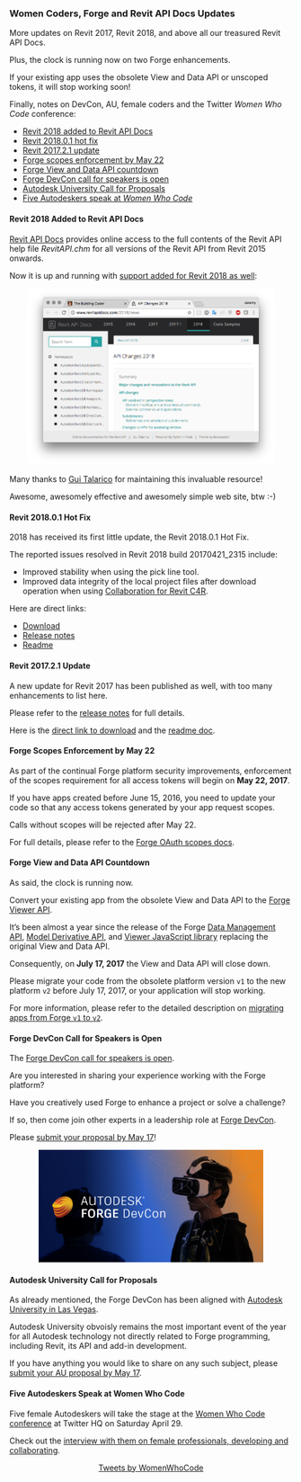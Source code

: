<head>
<meta http-equiv="Content-Type" content="text/html; charset=utf-8">
<link rel="stylesheet" type="text/css" href="bc.css">
<script src="run_prettify.js" type="text/javascript"></script>
<!--
<script src="https://google-code-prettify.googlecode.com/svn/loader/run_prettify.js" type="text/javascript"></script>
-->
</head>

<!---

Revit 2018 added to Revit API Docs #RevitAPI #3dwebcoder @AutodeskRevit #adsk #aec #bim #dynamobim http://bit.ly/wwcdocforgeupdate
Forge DevCon and AU Call for Proposals @AutodeskForge #ForgeDevCon #RevitAPI #3dwebcoder @AutodeskRevit #adsk #aec #bim #dynamobim http://bit.ly/wwcdocforgeupdate
Imminent Forge scopes enforcement plus View and Data API countdown @AutodeskForge #ForgeDevCon #RevitAPI http://bit.ly/wwcdocforgeupdate

Updates on Revit 2017, Revit 2018, and above all our treasured Revit API Docs.
Plus, the clock is running now on two Forge enhancements.
Finally, notes on DevCon, AU, female coders and the <i>Women Who Code</i> conference
&ndash; Revit 2018 added to Revit API Docs
&ndash; Revit 2018.0.1 hot fix
&ndash; Revit 2017.2.1 update
&ndash; Forge scopes enforcement by May 22
&ndash; Forge View and Data API countdown
&ndash; Forge DevCon call for speakers is open
&ndash; Autodesk University call for proposals
&ndash; Five Autodeskers speak at <i>Women Who Code</i>...

-->

### Women Coders, Forge and Revit API Docs Updates

More updates on Revit 2017, Revit 2018, and above all our treasured Revit API Docs.

Plus, the clock is running now on two Forge enhancements.

If your existing app uses the obsolete View and Data API or unscoped tokens, it will stop working soon!

Finally, notes on DevCon, AU, female coders and the Twitter *Women Who Code* conference:

- [Revit 2018 added to Revit API Docs](#2)
- [Revit 2018.0.1 hot fix](#3)
- [Revit 2017.2.1 update](#4)
- [Forge scopes enforcement by May 22](#5)
- [Forge View and Data API countdown](#6)
- [Forge DevCon call for speakers is open](#7)
- [Autodesk University Call for Proposals](#8)
- [Five Autodeskers speak at *Women Who Code*](#9)


#### <a name="2"></a>Revit 2018 Added to Revit API Docs

[Revit API Docs](http://www.revitapidocs.com) provides online access to the full contents of the Revit API help file *RevitAPI.chm* for all versions of the Revit API from Revit 2015 onwards.

Now it is up and running with [support added for Revit 2018 as well](http://www.revitapidocs.com/2018/news):

<center>
  <a href="http://www.revitapidocs.com/2018/news">
    <img src="img/revitapidocs2018.png" alt="Revit API Docs 2018" width="440">
  </a>
</center>

Many thanks to [Gui Talarico](http://gtalarico.com) for maintaining this invaluable resource!

Awesome, awesomely effective and awesomely simple web site, btw  :-)


#### <a name="3"></a>Revit 2018.0.1 Hot Fix

2018 has received its first little update, the Revit 2018.0.1 Hot Fix.

The reported issues resolved in Revit 2018 build 20170421_2315 include:

- Improved stability when using the pick line tool.
- Improved data integrity of the local project files after download operation when using [Collaboration for Revit C4R](http://www.autodesk.com/products/collaboration-for-revit/overview).

Here are direct links:

- [Download](http://up.autodesk.com/2018/RVT/Autodesk_Revit_2018_0_1.exe)
- [Release notes](http://revit.downloads.autodesk.com/download/2018_0_1_RVT/Docs/RelNotes/Autodesk_Revit_2018_0_1_ReleaseNotes.html)
- [Readme](http://up.autodesk.com/2018/RVT/Autodesk_Revit_2018_0_1_Readme.htm)


#### <a name="4"></a>Revit 2017.2.1 Update

A new update for Revit 2017 has been published as well, with too many enhancements to list here.

Please refer to the [release notes](http://revit.downloads.autodesk.com/download/2017_2_1_RVT/Docs/RelNotes/Autodesk_Revit_2017_2_1_ReleaseNotes.html) for full details.

Here is the [direct link to download](http://up.autodesk.com/2017/RVT/Autodesk_Revit_2017_2_1.exe) and
the [readme doc](http://up.autodesk.com/2017/RVT/Autodesk_Revit_2017_2_1_Readme.htm).


#### <a name="5"></a>Forge Scopes Enforcement by May 22

As part of the continual Forge platform security improvements, enforcement of the scopes requirement for all access tokens will begin on **May 22, 2017**.

If you have apps created before June 15, 2016, you need to update your code so that any access tokens generated by your app request scopes.

Calls without scopes will be rejected after May 22.

For full details, please refer to
the [Forge OAuth scopes docs](https://developer.autodesk.com/en/docs/oauth/v2/overview/scopes).


#### <a name="6"></a>Forge View and Data API Countdown

As said, the clock is running now.

Convert your existing app from the obsolete View and Data API to the [Forge Viewer API](https://developer.autodesk.com/en/docs/viewer/v2/overview).

It’s been almost a year since the release of the 
Forge [Data Management API](https://developer.autodesk.com/en/docs/data/v2/overview/),
[Model Derivative API](https://developer.autodesk.com/en/docs/model-derivative/v2/overview/),
and [Viewer JavaScript library](https://developer.autodesk.com/en/docs/viewer/v2/overview/) replacing
the original View and Data API.

Consequently, on **July 17, 2017** the View and Data API will close down.

Please migrate your code from the obsolete platform version `v1` to the new platform `v2` before July 17, 2017, or your application will stop working.

For more information, please refer to the detailed description 
on [migrating apps from Forge `v1` to `v2`](https://forge.autodesk.com/cloud_and_mobile/2016/09/autodesk-forge-apis-migrating-from-v1-to-v2.html).


#### <a name="7"></a>Forge DevCon Call for Speakers is Open

The [Forge DevCon call for speakers is open](https://forge.autodesk.com/blog/forge-devcon-announces-call-proposals).

Are you interested in sharing your experience working with the Forge platform?

Have you creatively used Forge to enhance a project or solve a challenge?

If so, then come join other experts in a leadership role at [Forge DevCon](https://forge.autodesk.com/devcon-2017).

Please [submit your proposal by May 17](https://forge.autodesk.com/blog/forge-devcon-announces-call-proposals)!

<center>
<img src="img/2017_forge_devcon_promo_image3_1024x512.png" alt="Forge DevCon" width="400">
</center>


#### <a name="8"></a>Autodesk University Call for Proposals

As already mentioned, the Forge DevCon has been aligned
with [Autodesk University in Las Vegas](http://au.autodesk.com).

Autodesk University obvoisly remains the most important event of the year for all Autodesk technology not directly related to Forge programming, including Revit, its API and add-in development.

If you have anything you would like to share on any such subject,
please [submit your AU proposal by May 17](http://au.autodesk.com/speaker-resource-center/call-for-proposals).


#### <a name="9"></a>Five Autodeskers Speak at Women Who Code

Five female Autodeskers will take the stage at
the [Women Who Code conference](https://www.womenwhocode.com/) at Twitter HQ on Saturday April 29.

Check out
the [interview with them on female professionals, developing and collaborating](https://forge.autodesk.com/blog/forge-ahead-join-us-industry-wide-conversation-and-twitter-women-who-codes-connect-17).

<center>
<a class="twitter-timeline" href="https://twitter.com/WomenWhoCode">Tweets by WomenWhoCode</a>
<script async src="http://platform.twitter.com/widgets.js" charset="utf-8"></script>
</center>
